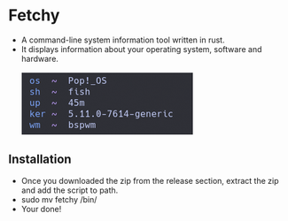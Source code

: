 # Fetchy

- A command-line system information tool written in rust.<br>
- It displays information about your operating system, software and hardware.<br><br>
![img](./fetchy.png)

## Installation

- Once you downloaded the zip from the release section, extract the zip and add the script to path.
- sudo mv fetchy /bin/
- Your done! 
